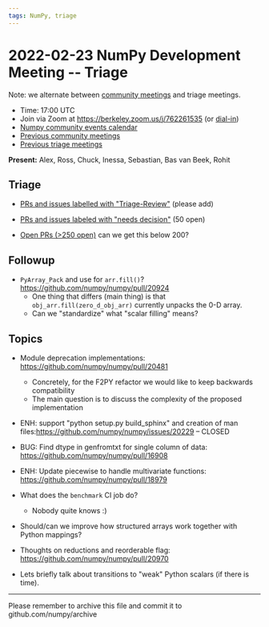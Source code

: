 ```yaml
---
tags: NumPy, triage
---
```


# 2022-02-23 NumPy Development Meeting -- Triage

Note: we alternate between [community meetings](https://hackmd.io/76o-IxCjQX2mOXO_wwkcpg) and triage meetings.
- Time: 17:00 UTC
- Join via Zoom at https://berkeley.zoom.us/j/762261535 (or [dial-in](https://berkeley.zoom.us/u/aC3ENhycM))
- [Numpy community events calendar](https://calendar.google.com/calendar/r?cid=YmVya2VsZXkuZWR1X2lla2dwaWdtMjMyamJobGRzZmIyYzJqODFjQGdyb3VwLmNhbGVuZGFyLmdvb2dsZS5jb20)
- [Previous community meetings](https://github.com/numpy/archive/tree/master/status_meetings)
- [Previous triage meetings](https://github.com/numpy/archive/tree/master/triage_meetings)


**Present:** Alex, Ross, Chuck, Inessa, Sebastian, Bas van Beek, Rohit


## Triage

* [PRs and issues labelled with "Triage-Review"](https://github.com/numpy/numpy/labels/Triage-review) (please add)
* [PRs and issues labeled with "needs decision"](https://github.com/numpy/numpy/labels/54%20-%20Needs%20decision) (50 open)

* [Open PRs (>250 open)](https://github.com/numpy/numpy/pulls) can we get this below 200?


## Followup

* `PyArray_Pack` and use for `arr.fill()`? https://github.com/numpy/numpy/pull/20924
  * One thing that differs (main thing) is that `obj_arr.fill(zero_d_obj_arr)` currently unpacks the 0-D array.
  * Can we "standardize" what "scalar filling" means?


## Topics

* Module deprecation implementations: https://github.com/numpy/numpy/pull/20481
  + Concretely, for the F2PY refactor we would like to keep backwards compatibility
  + The main question is to discuss the complexity of the proposed implementation

*  ENH: support "python setup.py build_sphinx" and creation of man files:https://github.com/numpy/numpy/issues/20229 – CLOSED

* BUG: Find dtype in genfromtxt for single column of data: https://github.com/numpy/numpy/pull/16908

* ENH: Update piecewise to handle multivariate functions: https://github.com/numpy/numpy/pull/18979

* What does the `benchmark` CI job do?
  * Nobody quite knows :)

* Should/can we improve how structured arrays work together with Python mappings?

* Thoughts on reductions and reorderable flag: https://github.com/numpy/numpy/pull/20970

* Lets briefly talk about transitions to "weak" Python scalars (if there is time).


---

Please remember to archive this file and commit it to github.com/numpy/archive
